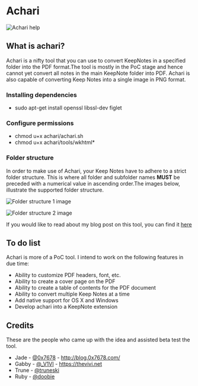 # Achari
![Achari help](https://raw.githubusercontent.com/xtiankisutsa/achari/master/images/help.png)

## What is achari?
Achari is a nifty tool that you can use to convert KeepNotes in a specified folder into the PDF format.The tool is mostly in the PoC stage and hence cannot yet convert all notes in the main KeepNote folder into PDF. Achari is also capable of converting Keep Notes into a single image in PNG format. 

### Installing dependencies
* sudo apt-get install openssl libssl-dev figlet

### Configure permissions
* chmod u+x achari/achari.sh
* chmod u+x achari/tools/wkhtml*

### Folder structure
In order to make use of Achari, your Keep Notes have to adhere to a strict folder structure. This is where all folder and subfolder names **MUST** be preceded with a numerical value in ascending order.The images below, illustrate the supported folder structure. 

![Folder structure 1 image](https://raw.githubusercontent.com/xtiankisutsa/achari/master/images/folders_1.png)

![Folder structure 2 image](https://raw.githubusercontent.com/xtiankisutsa/achari/master/images/folders_2.png)

If you would like to read about my blog post on this tool, you can find it [here](http://www.shadowinfosec.io/2017/02/achari-converting-keepnotes-to-pdf-and.html)

## To do list
Achari is more of a PoC tool. I intend to work on the following features in due time: 
* Ability to customize PDF headers, font, etc. 
* Ability to create a cover page on the PDF
* Ability to create a table of contents for the PDF document
* Ability to convert multiple Keep Notes at a time
* Add native support for OS X and Windows 
* Develop achari into a KeepNote extension

## Credits
These are the people who came up with the idea and assisted beta test the tool. 
* Jade - [@0x7678](https://twitter.com/0x7678) - http://blog.0x7678.com/
* Gabby - [@_V1VI](https://twitter.com/_V1VI) - https://thevivi.net
* Trune - [@truneski](https://twitter.com/truneski)
* Ruby - [@doobie](https://twitter.com/___doobie___)
